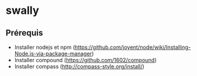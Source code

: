 swally
======

Prérequis
--------
* Installer nodejs et npm (https://github.com/joyent/node/wiki/Installing-Node.js-via-package-manager)
* Installer compound (https://github.com/1602/compound)
* Installer compass (http://compass-style.org/install/)